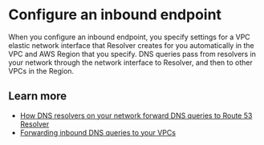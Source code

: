 # Configure an inbound endpoint<a name="resolver-inbound-endpoint"></a>

When you configure an inbound endpoint, you specify settings for a VPC elastic network interface that Resolver creates for you automatically in the VPC and AWS Region that you specify\. DNS queries pass from resolvers in your network through the network interface to Resolver, and then to other VPCs in the Region\.

## Learn more<a name="resolver-inbound-endpoint-learn-more"></a>
+ [How DNS resolvers on your network forward DNS queries to Route 53 Resolver](https://docs.aws.amazon.com/Route53/latest/DeveloperGuide/resolver.html#resolver-overview-forward-network-to-vpc)
+ [Forwarding inbound DNS queries to your VPCs](https://docs.aws.amazon.com/Route53/latest/DeveloperGuide/resolver-forwarding-inbound-queries.html)
